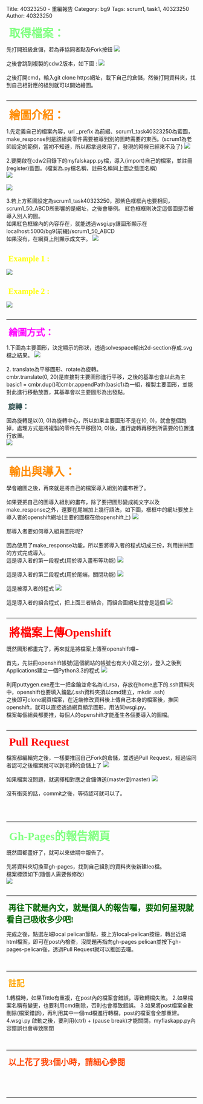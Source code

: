 Title: 40323250 - 重編報告
Category: bg9
Tags: scrum1, task1, 40323250
Author: 40323250

<!-- PELICAN_END_SUMMARY -->
<p><span style="font-size: 22pt; font-family: 'arial black', 'avant garde';">&nbsp;<strong><span style="color: #82FF82;">取得檔案：</span></strong></span></p>
先打開班級倉儲，若為非協同者點及Fork按鈕
<img src="./../files/bg9/40323250/fork_1.png">
</br>
</br>
之後會跳到複製的cdw2版本，如下圖 :
<img src="./../files/bg9/40323250/fork_2.png">
</br>
</br>   
之後打開cmd，輸入git clone https網址，載下自己的倉儲，然後打開資料夾，找到自己相對應的組別就可以開始繪圖。
</br>
</br>
<hr>
<p><span style="font-size: 22pt; font-family: 'arial black', 'avant garde';">&nbsp;<strong><span style="color: #FF8C00;">繪圖介紹：</span></strong></span></p>
1.先定義自己的檔案內容，url _prefix 為前綴、scrum1_task40323250為藍圖，make_response則是該組員零件需要被導到別的圖時需要的東西。(scrum1為老師設定的範例，當初不知道，所以都拿過來用了，發現的時候已經來不及了)
<img src="./../files/bg9/40323250/blueprint.png">
</br>
</br>
2.要開啟在cdw2目錄下的myfalskapp.py檔，導入(import)自己的檔案，並註冊(register)藍圖。(檔案為.py檔名稱，註冊名稱同上圖之藍圖名稱)
</br>
<img src="./../files/bg9/40323250/myflaskapp.png">
</br>
</br>
<img src="./../files/bg9/40323250/register.png">
</br>
</br>
3.若上方藍圖設定為scrum1_task40323250，那紫色框框內也要相同，scrum1_50_ABCD所影響的是網址，之後會舉例。
紅色框框則決定這個圖是否被導入別人的圖。
</br>
如果紅色框線內的內容存在，就能透過wsgi.py讓圖形顯示在 localhost:5000/bg9(前綴)/scrum1_50_ABCD
</br>
如果沒有，在網頁上則顯示成文字。
<img src="./../files/bg9/40323250/print_1.png">
</br>
</br>
<p><span style="font-size: 16pt; font-family: 'arial black', 'avant garde';">&nbsp;<strong><span style="color: #FFFF00;">Example 1 :</span></strong></span></p>
<img src="./../files/bg9/40323250/word.png">
</br>
</br>
<p><span style="font-size: 16pt; font-family: 'arial black', 'avant garde';">&nbsp;<strong><span style="color: #FFFF00;">Example 2 :</span></strong></span></p>
<img src="./../files/bg9/40323250/paint_2.png">
</br>
</br>
<hr>
<p><span style="font-size: 18pt; font-family: 'arial black', 'avant garde';">&nbsp;<strong><span style="color: #FF00FF;">繪圖方式：</span></strong></span></p>
1.下圖為主要圖形，決定顯示的形狀，透過solvespace輸出2d-section存成.svg檔之結果。
<img src="./../files/bg9/40323250/shape.png">
</br>
</br>
2. translate為平移圖形、rotate為旋轉。
</br>
cmbr.translate(0, 20)是直接對主要圖形進行平移，之後的基準也會以此為主
basic1 = cmbr.dup()和cmbr.appendPath(basic1)為一組，複製主要圖形，並能對此進行移動放置，其基準會以主要圖形為出發點。
<p><span style="font-size: 14pt; font-family: 'arial black', 'avant garde';">&nbsp;<strong><span style="color: #2F4F4F;">旋轉：</span></strong></span></p>
因為旋轉是以(0, 0)為旋轉中心，所以如果主要圖形不是在(0, 0)，就會整個跑掉，處理方式是將複製的零件先平移回(0, 0)後，進行旋轉再移到所需要的位置進行放置。
</br>
<img src="./../files/bg9/40323250/position.png">
</br>
</br>
<hr>
<p><span style="font-size: 22pt; font-family: 'arial black', 'avant garde';">&nbsp;<strong><span style="color: #FF8C00;">輸出與導入：</span></strong></span></p>
學會繪圖之後，再來就是將自己的檔案導入組別的畫布裡了。
</br>
</br>
如果要把自己的圖導入組別的畫布，除了要把圖形變成純文字以及make_response之外，還要在尾端加上幾行語法，如下圖，框框中的網址要放上導入者的openshift網址(主要的圖檔在他openshift上)
<img src="./../files/bg9/40323250/make_response.png">
</br>
</br>
那導入者要如何導入組員圖形呢?
</br>
</br>
因為使用了make_response功能，所以要將導入者的程式切成三份，利用拼拼圖的方式完成導入。
</br>
這是導入者的第一段程式(用於導入畫布等功能)
<img src="./../files/bg9/40323250/part1.png">
</br>
</br>
這是導入者的第二段程式(用於尾端，關閉功能)
<img src="./../files/bg9/40323250/part2.png">
</br>
</br>
這是被導入者的程式
<img src="./../files/bg9/40323250/part3.png">
</br>
</br>
這是導入者的組合程式，把上面三者結合，而組合圖網址就會是這個
<img src="./../files/bg9/40323250/part4.png">
</br>
</br>
<hr>
<p><span style="font-size: 22pt; font-family: 'arial black', 'avant garde';">&nbsp;<strong><span style="color: #FF0000;">將檔案上傳Openshift</span></strong></span></p>
既然圖形都畫完了，再來就是將檔案上傳至openshift囉~
</br>
</br>
首先，先註冊openshift帳號(這個網站的帳號也有大小寫之分)，登入之後到Applications建立一個Python3.3的程式
<img src="./../files/bg9/40323250/openshift.png">
</br>
</br>
利用puttygen.exe產生一把金鑰並命名為id_rsa，存放在home底下的.ssh資料夾中，openshift也要填入鑰匙(.ssh資料夾須以cmd建立，mkdir .ssh)
</br>
之後即可clone網頁檔案，在近端修改資料後上傳自己本身的檔案後，推回openshift，就可以直接透過網頁顯示圖形，用法同wsgi.py。
</br>
檔案每個組員都要推，每個人的openshift才能產生各個要導入的圖檔。
</br>
</br>
<hr>
<p><span style="font-size: 22pt; font-family: 'arial black', 'avant garde';">&nbsp;<strong><span style="color: #FF0000;">Pull Request</span></strong></span></p>
檔案都編輯完之後，一樣要推回自己Fork的倉儲，並透過Pull Request，經過協同者認可之後檔案就可以到老師的倉儲上了
<img src="./../files/bg9/40323250/pullrequest_1.png">
</br>
</br>
如果檔案沒問題，就選擇相對應之倉儲傳送(master到master)
<img src="./../files/bg9/40323250/pullrequest_2.png">
</br>
</br>
沒有衝突的話，commit之後，等待認可就可以了。
</br>
</br>
</br>
</br>
<hr>
<p><span style="font-size: 22pt; font-family: 'arial black', 'avant garde';">&nbsp;<strong><span style="color: #82FF82;">Gh-Pages的報告網頁</span></strong></span></p>
既然圖都畫好了，就可以來做期中報告了。
</br>
</br>
先將資料夾切換至gh-pages，找到自己組別的資料夾後新建leo檔。
</br>
檔案標頭如下(隨個人需要做修改)
</br>
<img src="./../files/bg9/40323250/gh.png">
</br>
</br>
<hr>
<p><span style="font-size: 16pt; font-family: 'arial black', 'avant garde';">&nbsp;<strong><span style="color: #006400;">再往下就是內文，就是個人的報告囉，要如何呈現就看自己吸收多少吧!</span></strong></span></p>
完成之後，點選左端local pelican節點，按上方local-pelican按鈕，轉出近端html檔案，即可在post內檢查，沒問題再指向gh-pages pelican並按下gh-pages-pelican後，透過Pull Request就可以推回去囉。
</br>
</br>
</br>
<hr>
<p><span style="font-size: 16pt; font-family: 'arial black', 'avant garde';">&nbsp;<strong><span style="color: #FFA500;">註記</span></strong></span></p>
1.轉檔時，如果Tittle有重複，在post內的檔案會錯誤，導致轉檔失敗。
2.如果檔案名稱有變更，也要利用cmd刪除，否則也會導致錯誤。
3.如果將post檔案全數刪除(檔案錯誤)，再利用其中一個md檔進行轉檔，post的檔案會全部重建。
4.wsgi.py 啟動之後，要利用(ctrl) + (pause break)才能關閉，myflaskapp.py內容錯誤也會導致關閉
</br>
</br>
</br>
<hr>
<p><span style="font-size: 16pt; font-family: 'arial black', 'avant garde';">&nbsp;<strong><span style="color: #FF4500;">以上花了我3個小時，請細心參閱</span></strong></span></p>
</br>
</br>
</br>
<hr>


